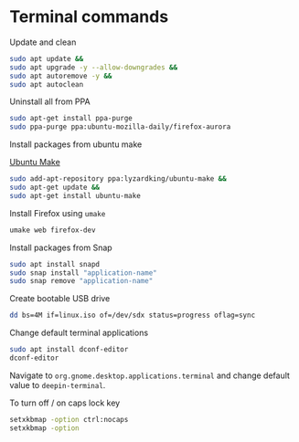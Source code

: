 # Terminal commands

Update and clean

```bash
sudo apt update &&
sudo apt upgrade -y --allow-downgrades &&
sudo apt autoremove -y &&
sudo apt autoclean
```

Uninstall all from PPA

```bash
sudo apt-get install ppa-purge
sudo ppa-purge ppa:ubuntu-mozilla-daily/firefox-aurora
```

Install packages from ubuntu make

[Ubuntu Make](https://wiki.ubuntu.com/ubuntu-make)

```bash
sudo add-apt-repository ppa:lyzardking/ubuntu-make &&
sudo apt-get update &&
sudo apt-get install ubuntu-make
```

Install Firefox using `umake`

```bash
umake web firefox-dev
```

Install packages from Snap

```bash
sudo apt install snapd
sudo snap install "application-name"
sudo snap remove "application-name"
```

Create bootable USB drive

```bash
dd bs=4M if=linux.iso of=/dev/sdx status=progress oflag=sync
```

Change default terminal applications

```bash
sudo apt install dconf-editor
dconf-editor
```

Navigate to `org.gnome.desktop.applications.terminal` and change default value to `deepin-terminal`.

To turn off / on caps lock key

```bash
setxkbmap -option ctrl:nocaps
setxkbmap -option
```
